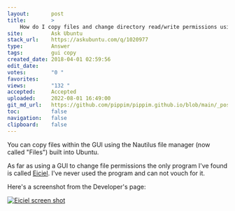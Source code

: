 ```yaml
---
layout:       post
title:        >
    How do I copy files and change directory read/write permissions using the GUI?
site:         Ask Ubuntu
stack_url:    https://askubuntu.com/q/1020977
type:         Answer
tags:         gui copy
created_date: 2018-04-01 02:59:56
edit_date:    
votes:        "0 "
favorites:    
views:        "132 "
accepted:     Accepted
uploaded:     2022-08-01 16:49:00
git_md_url:   https://github.com/pippim/pippim.github.io/blob/main/_posts/2018/2018-04-01-How-do-I-copy-files-and-change-directory-read_write-permissions-using-the-GUI_.md
toc:          false
navigation:   false
clipboard:    false
---
```


You can copy files within the GUI using the Nautilus file manager (now called "Files") built into Ubuntu.

As far as using a GUI to change file permissions the only program I've found is called [Eiciel][1]. I've never used the program and can not vouch for it.

Here's a screenshot from the Developer's page:

[![Eiciel screen shot][2]][2]


  [1]: https://rofi.roger-ferrer.org/eiciel/
  [2]: https://i.stack.imgur.com/eYknB.png
